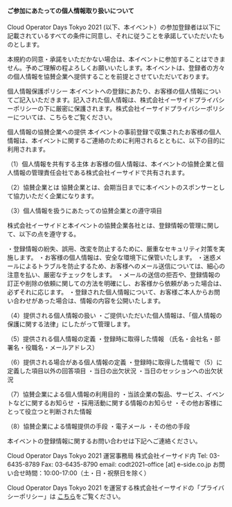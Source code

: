 #### ご参加にあたっての個人情報取り扱いについて

Cloud Operator Days Tokyo 2021 (以下、本イベント）の参加登録者は以下に記載されているすべての条件に同意し、それに従うことを承諾していただいたものとします。

本規約の同意・承諾をいただかない場合は、本イベントに参加することはできません。予めご理解の程よろしくお願いいたします。本イベントは、登録者の方々の個人情報を協賛企業へ提供することを前提とさせていただいております。

個人情報保護ポリシー
本イベントへの登録にあたり、お客様の個人情報についてご記入いただきます。記入された個人情報は、株式会社イーサイドプライバシーポリシーの下に厳密に保護されます。株式会社イーサイドプライバシーポリシーについては、こちらをご覧ください。

個人情報の協賛企業への提供
本イベントの事前登録で収集されたお客様の個人情報は、本イベントに関するご連絡のために利用されるとともに、以下の目的に利用されます。

（1）個人情報を共有する主体
お客様の個人情報は、本イベントの協賛企業と個人情報の管理責任会社である株式会社イーサイドで共有されます。

（2）協賛企業とは
協賛企業とは、会期当日までに本イベントのスポンサーとして協力いただく企業になります。

（3）個人情報を扱うにあたっての協賛企業との遵守項目

株式会社イーサイドと本イベントの協賛企業各社とは、登録情報の管理に関して、以下の点を遵守する。

・登録情報の紛失、誤用、改変を防止するために、厳重なセキュリティ対策を実施します。
・お客様の個人情報は、安全な環境下に保管いたします。
・迷惑メールによるトラブルを防止するため、お客様へのメール送信については、細心の注意を払い、厳密なチェックをします。
・メールの送信の拒否や、登録情報の訂正や削除の依頼に関しての方法を明確にし、お客様から依頼があった場合は、必ずそれに応じます。
・登録された個人情報について、お客様ご本人からお問い合わせがあった場合は、情報の内容を公開いたします。

（4）提供される個人情報の扱い
・ご提供いただいた個人情報は、「個人情報の保護に関する法律」にしたがって管理します。

（5）提供される個人情報の定義
・登録時に取得した情報
（氏名・会社名・部署名・役職名・メールアドレス）

（6）提供される場合がある個人情報の定義
・登録時に取得した情報で（5）に定義した項目以外の回答項目
・当日の出欠状況
・当日のセッションへの出欠状況

（7）協賛企業による個人情報の利用目的
・当該企業の製品、サービス、イベントなどに関するお知らせ
・採用活動に関する情報のお知らせ
・その他お客様にとって役立つと判断された情報

（8）協賛企業による情報提供の手段
・電子メール
・その他の手段

本イベントの登録情報に関するお問い合わせは下記へご連絡ください。

Cloud Operator Days Tokyo 2021 運営事務局
株式会社イーサイド内
Tel: 03-6435-8789 Fax: 03-6435-8790
email: codt2021-office [at] e-side.co.jp
お問い合せ時間：10:00-17:00（土・日・祝祭日を除く）

Cloud Operator Days Tokyo 2021 を運営する株式会社イーサイドの「プライバシーポリシー」は [こちら](http://www.e-side.co.jp/policy.php)をご覧ください。
